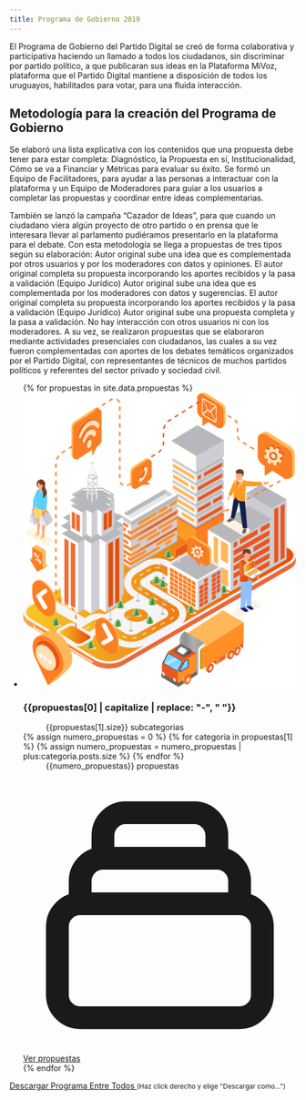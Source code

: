 ```yaml
---
title: Programa de Gobierno 2019
---
```


El Programa de Gobierno del Partido Digital se creó de forma colaborativa y participativa haciendo un llamado a todos los ciudadanos, sin discriminar por partido político, a que publicaran sus ideas en la Plataforma MiVoz, plataforma que el Partido Digital mantiene a disposición de todos los uruguayos, habilitados para votar, para una fluida interacción.

## Metodología para la creación del Programa de Gobierno

Se elaboró una lista explicativa con los contenidos que una propuesta debe tener para estar completa: Diagnóstico, la Propuesta en sí, Institucionalidad, Cómo se va a Financiar y Métricas para evaluar su éxito. Se formó un Equipo de Facilitadores, para ayudar a las personas a interactuar con la plataforma y un Equipo de Moderadores para guiar a los usuarios a completar las propuestas y coordinar entre ideas complementarias. 

También se lanzó la campaña “Cazador de Ideas”, para que cuando un ciudadano viera algún proyecto de otro partido o en prensa que le interesara llevar al parlamento pudiéramos presentarlo en la plataforma para el debate. Con esta metodología se llega a propuestas de tres tipos según su elaboración: Autor original sube una idea que es complementada por otros usuarios y por los moderadores con datos y opiniones. El autor original completa su propuesta incorporando los aportes recibidos y la pasa a validación (Equipo Jurídico) Autor original sube una idea que es complementada por los moderadores con datos y sugerencias. El autor original completa su propuesta incorporando los aportes recibidos y la pasa a validación (Equipo Jurídico) Autor original sube una propuesta completa y la pasa a validación. No hay interacción con otros usuarios ni con los moderadores. A su vez, se realizaron propuestas que se elaboraron mediante actividades presenciales con ciudadanos, las cuales a su vez fueron complementadas con aportes de los debates temáticos organizados por el Partido Digital, con representantes de técnicos de muchos partidos políticos y referentes del sector privado y sociedad civil.

<ul class="grid grid-cols-1 gap-6 sm:grid-cols-2 md:grid-cols-3 mt-7 list-none">
{% for propuestas in site.data.propuestas %}
  <li class="col-span-1 flex flex-col text-center bg-white dark:bg-black rounded-lg shadow divide-y divide-gray-200 border border-transparent dark:border-gray-800">
    <div class="flex-1 flex flex-col p-8">
      <img class="w-32 h-32 flex-shrink-0 mx-auto bg-black" src="/assets/img/programa_sociedad.png" alt="">
      <h3 class="mt-6 text-gray-900 dark:text-gray-100 text-sm font-medium">{{propuestas[0] | capitalize | replace: "-", " "}}</h3>
      <dl class="mt-1 flex-grow flex flex-col justify-between">
        <dd class="text-gray-500 dark:text-gray-400 text-sm">{{propuestas[1].size}} subcategorias</dd>
        {% assign numero_propuestas = 0 %}
        {% for categoria in propuestas[1] %}
            {% assign numero_propuestas = numero_propuestas | plus:categoria.posts.size %}
        {% endfor %}
        <dd class="text-gray-500 dark:text-gray-400 text-sm">{{numero_propuestas}} propuestas</dd>
      </dl>
    </div>
    <div>
      <div class="-mt-px flex divide-x divide-gray-200 dark:bg-gray-900">
        <div class="w-0 flex-1 flex">
          <a href="{{site.url}}/programa-de-gobierno-2019/{{propuestas[0]}}" class="relative -mr-px w-0 flex-1 inline-flex items-center justify-center py-4 text-sm text-orange-500 hover:text-orange-700 font-medium border border-transparent rounded-bl-lg">
            <svg class="w-6 h-6" fill="none" stroke="currentColor" viewBox="0 0 24 24" xmlns="http://www.w3.org/2000/svg"><path stroke-linecap="round" stroke-linejoin="round" stroke-width="2" d="M19 11H5m14 0a2 2 0 012 2v6a2 2 0 01-2 2H5a2 2 0 01-2-2v-6a2 2 0 012-2m14 0V9a2 2 0 00-2-2M5 11V9a2 2 0 012-2m0 0V5a2 2 0 012-2h6a2 2 0 012 2v2M7 7h10"></path></svg>
            <span class="ml-3">Ver propuestas</span>
          </a>
        </div>
      </div>
    </div>
  </li>
{% endfor %}
</ul>

<div class="mt-8 md:mt-10 sm:flex sm:justify-center">
    <div>
        <a href="{{site.url}}/assets/docs/ProgramaEntreTodos.pdf" class="block w-full text-center rounded-lg border border-orange-500 bg-white dark:bg-black px-6 py-3 text-base leading-6 font-medium text-orange-500 hover:bg-orange-100 focus:outline-none focus:shadow-outline transition ease-in-out duration-150 mb-2">
            Descargar Programa Entre Todos
        </a>
        <small class="text-gray-500 text-center block">(Haz click derecho y elige "Descargar como...")</small>
    </div>
</div>
